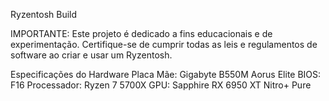 Ryzentosh Build

IMPORTANTE: Este projeto é dedicado a fins educacionais e de experimentação. Certifique-se de cumprir todas as leis e regulamentos de software ao criar e usar um Ryzentosh.

Especificações do Hardware
Placa Mãe: Gigabyte B550M Aorus Elite
BIOS: F16
Processador: Ryzen 7 5700X
GPU: Sapphire RX 6950 XT Nitro+ Pure
